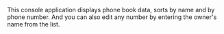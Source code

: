 This console application displays phone book data, sorts by name and by phone number. And you can also edit any number by entering the owner's name from the list.
